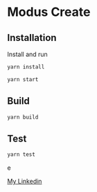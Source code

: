 # Modus Create 

## Installation

Install and run

```bash
yarn install
```

```bash
yarn start
```

## Build 

```bash
yarn build
```

## Test 

```bash
yarn test
```

e



[My Linkedin](https://www.linkedin.com/in/webdevlucas/)